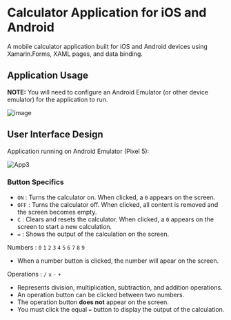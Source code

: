 # Calculator Application for iOS and Android

A mobile calculator application built for iOS and Android devices using Xamarin.Forms, XAML pages, and data binding.

## Application Usage
**NOTE:** You will need to configure an Android Emulator (or other device emulator) for the application to run.

   ![image](https://github.com/sidneyshafer/calculator/assets/66838571/43012c3b-e87e-4627-948e-ef9a7416749d)

## User Interface Design
Application running on Android Emulator (Pixel 5):

![App3](https://github.com/sidneyshafer/calculator/assets/66838571/d69c6daf-b7fe-47a4-87af-7cb31cccb446)

### Button Specifics

- `ON` : Turns the calculator on. When clicked, a `0` appears on the screen.
- `OFF` : Turns the calculator off. When clicked, all content is removed and the screen becomes empty.
- `C` : Clears and resets the calculator. When clicked, a `0` appears on the screen to start a new calculation.
- `=` : Shows the output of the calculation on the screen.

Numbers : `0` `1` `2` `3` `4` `5` `6` `7` `8` `9`
- When a number button is clicked, the number will apear on the screen.

Operations : `/` `x` `-` `+`
- Represents division, multiplication, subtraction, and addition operations.
- An operation button can be clicked between two numbers.
- The operation button **does not** appear on the screen.
- You must click the equal `=` button to display the output of the calculation.
